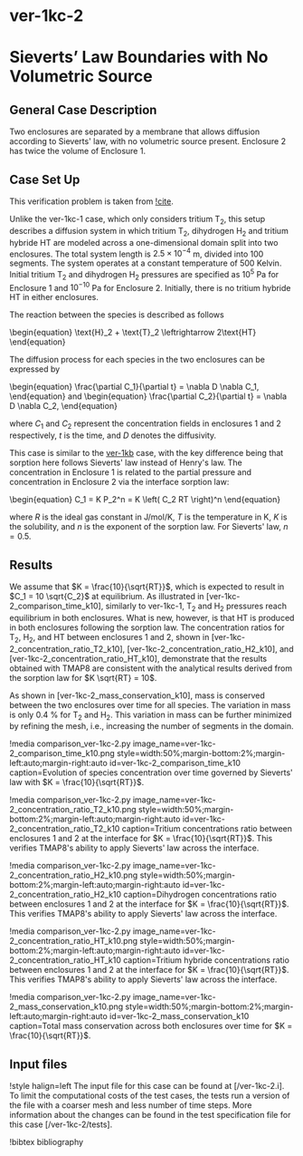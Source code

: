 # ver-1kc-2

# Sieverts’ Law Boundaries with No Volumetric Source

## General Case Description

Two enclosures are separated by a membrane that allows diffusion according to Sieverts' law, with no volumetric source present. Enclosure 2 has twice the volume of Enclosure 1.

## Case Set Up

This verification problem is taken from [!cite](ambrosek2008verification).

Unlike the ver-1kc-1 case, which only considers tritium T$_2$, this setup describes a diffusion system in which tritium T$_2$, dihydrogen H$_2$ and tritium hybride HT are modeled across a one-dimensional domain split into two enclosures. The total system length is $2.5 \times 10^{-4}$ m, divided into 100 segments. The system operates at a constant temperature of 500 Kelvin. Initial tritium T$_2$ and dihydrogen H$_2$ pressures are specified as $10^{5}$ Pa for Enclosure 1 and $10^{-10}$ Pa for Enclosure 2. Initially, there is no tritium hybride HT in either enclosures.

The reaction between the species is described as follows

\begin{equation}
\text{H}_2 + \text{T}_2 \leftrightarrow 2\text{HT}
\end{equation}

The diffusion process for each species in the two enclosures can be expressed by

\begin{equation}
\frac{\partial C_1}{\partial t} = \nabla D \nabla C_1,
\end{equation}
and
\begin{equation}
\frac{\partial C_2}{\partial t} = \nabla D \nabla C_2,
\end{equation}

where $C_1$ and $C_2$ represent the concentration fields in enclosures 1 and 2 respectively, $t$ is the time, and $D$ denotes the diffusivity.

This case is similar to the [ver-1kb](ver-1kb.md) case, with the key difference being that sorption here follows Sieverts' law instead of Henry's law.
The concentration in Enclosure 1 is related to the partial pressure and concentration in Enclosure 2 via the interface sorption law:

\begin{equation}
C_1 = K P_2^n = K \left( C_2 RT \right)^n
\end{equation}

where $R$ is the ideal gas constant in J/mol/K, $T$ is the temperature in K, $K$ is the solubility, and $n$ is the exponent of the sorption law. For Sieverts' law, $n=0.5$.

## Results

We assume that $K = \frac{10}{\sqrt{RT}}$, which is expected to result in $C_1 = 10 \sqrt{C_2}$ at equilibrium.
As illustrated in [ver-1kc-2_comparison_time_k10], similarly to ver-1kc-1, T$_2$ and H$_2$ pressures reach equilibrium in both enclosures. What is new, however, is that HT is produced in both enclosures following the sorption law. The concentration ratios for T$_2$, H$_2$, and HT between enclosures 1 and 2, shown in [ver-1kc-2_concentration_ratio_T2_k10], [ver-1kc-2_concentration_ratio_H2_k10], and [ver-1kc-2_concentration_ratio_HT_k10], demonstrate that the results obtained with TMAP8 are consistent with the analytical results derived from the sorption law for $K \sqrt{RT} = 10$.

As shown in [ver-1kc-2_mass_conservation_k10], mass is conserved between the two enclosures over time for all species. The variation in mass is only $0.4$ % for T$_2$ and H$_2$. This variation in mass can be further minimized by refining the mesh, i.e., increasing the number of segments in the domain.

!media comparison_ver-1kc-2.py
       image_name=ver-1kc-2_comparison_time_k10.png
       style=width:50%;margin-bottom:2%;margin-left:auto;margin-right:auto
       id=ver-1kc-2_comparison_time_k10
       caption=Evolution of species concentration over time governed by Sieverts' law with $K = \frac{10}{\sqrt{RT}}$.

!media comparison_ver-1kc-2.py
       image_name=ver-1kc-2_concentration_ratio_T2_k10.png
       style=width:50%;margin-bottom:2%;margin-left:auto;margin-right:auto
       id=ver-1kc-2_concentration_ratio_T2_k10
       caption=Tritium concentrations ratio between enclosures 1 and 2 at the interface for $K = \frac{10}{\sqrt{RT}}$. This verifies TMAP8's ability to apply Sieverts' law across the interface.

!media comparison_ver-1kc-2.py
       image_name=ver-1kc-2_concentration_ratio_H2_k10.png
       style=width:50%;margin-bottom:2%;margin-left:auto;margin-right:auto
       id=ver-1kc-2_concentration_ratio_H2_k10
       caption=Dihydrogen concentrations ratio between enclosures 1 and 2 at the interface for $K = \frac{10}{\sqrt{RT}}$. This verifies TMAP8's ability to apply Sieverts' law across the interface.

!media comparison_ver-1kc-2.py
       image_name=ver-1kc-2_concentration_ratio_HT_k10.png
       style=width:50%;margin-bottom:2%;margin-left:auto;margin-right:auto
       id=ver-1kc-2_concentration_ratio_HT_k10
       caption=Tritium hybride concentrations ratio between enclosures 1 and 2 at the interface for $K = \frac{10}{\sqrt{RT}}$. This verifies TMAP8's ability to apply Sieverts' law across the interface.

!media comparison_ver-1kc-2.py
       image_name=ver-1kc-2_mass_conservation_k10.png
       style=width:50%;margin-bottom:2%;margin-left:auto;margin-right:auto
       id=ver-1kc-2_mass_conservation_k10
       caption=Total mass conservation across both enclosures over time for $K = \frac{10}{\sqrt{RT}}$.

## Input files

!style halign=left
The input file for this case can be found at [/ver-1kc-2.i]. To limit the computational costs of the test cases, the tests run a version of the file with a coarser mesh and less number of time steps. More information about the changes can be found in the test specification file for this case [/ver-1kc-2/tests].

!bibtex bibliography
